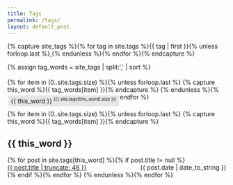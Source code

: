 ```yaml
---
title: Tags
permalink: /tags/
layout: default_post
---
```

<style>
.tag-box{
list-style:none;
margin:0;
padding:4px 0;
overflow:hidden;*zoom:1}
.tag-box:before,.tag-box:after{
display:table;
content:"";
line-height:0}
.tag-box:after{clear:both}
.tag-box.inline li{
float:left;
font-size:14px;
font-size:0.875rem;
line-height:2.5}
.tag-box a{
padding:4px 6px;
margin:2px;
background-color:#e6e6e6;
-webkit-border-radius:4px;
-moz-border-radius:4px;
border-radius:4px;
text-decoration:none}
.tag-box a span{
vertical-align:super;
font-size:10px;
font-size:0.625rem}
.tooltiptext{ text-align: left;}
</style>

<!-- Liquid markup lifted from: http://pavdmyt.com/how-to-implement-tags-at-jekyll-website/ --> 

<!-- Get the tag name for every tag on the site and set them
to the `site_tags` variable. // TO REMOVE | remove: "oldpub" -->
{% capture site_tags %}{% for tag in site.tags %}{{ tag | first }}{% unless forloop.last %},{% endunless %}{% endfor %}{% endcapture %}

<!-- `tag_words` is a sorted array of the tag names. -->
{% assign tag_words = site_tags | split:',' | sort %}


<!-- Build the Page -->

<!-- List of all tags -->
<ul class="tag-box inline">
  {% for item in (0..site.tags.size) %}{% unless forloop.last %}
    {% capture this_word %}{{ tag_words[item] }}{% endcapture %}
    <li>
      <a href="#{{ this_word | cgi_escape }}" class="tag">{{ this_word }}
        <span>({{ site.tags[this_word].size }})</span>
      </a>
    </li>
  {% endunless %}{% endfor %}
</ul>

<!-- Posts by Tag -->
<div>
  {% for item in (0..site.tags.size) %}{% unless forloop.last %}
    {% capture this_word %}{{ tag_words[item] }}{% endcapture %}
    <h2 id="{{ this_word | cgi_escape }}">{{ this_word }}</h2>
    {% for post in site.tags[this_word] %}{% if post.title != null %}
      <div>
        <span style="float: left;">
          <a href="{{ post.url }}">{{ post.title | truncate: 46 }}</a>
        </span>
        <span style="float: right;">
          {{ post.date | date_to_string }}
        </span>
      </div>
      <div style="clear: both;"></div>
    {% endif %}{% endfor %}
  {% endunless %}{% endfor %}
</div>

